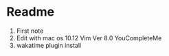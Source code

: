 # Readme
1. First note
2. Edit with mac os 10.12 Vim Ver 8.0 YouCompleteMe
3. wakatime plugin install
